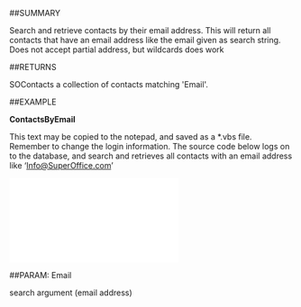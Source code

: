 
##SUMMARY

Search and retrieve contacts by their email address. This will return all contacts that have an email address like the email given as search string. Does not accept partial address, but wildcards does work


##RETURNS

SOContacts  a collection of contacts matching 'Email'.


##EXAMPLE

**ContactsByEmail**

This text may be copied to the notepad, and saved as a *.vbs file. Remember to change the login information. The source code below logs on to the database, and search and retrieves all contacts with an email address like ‘Info@SuperOffice.com’

![](..\..\Examples\vbs\SOFind.ContactsByEmail.vbs.txt)


##PARAM: Email

search argument (email address)

